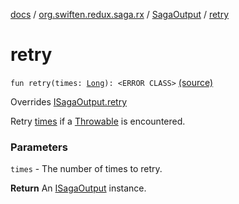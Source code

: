 [docs](../../index.md) / [org.swiften.redux.saga.rx](../index.md) / [SagaOutput](index.md) / [retry](./retry.md)

# retry

`fun retry(times: `[`Long`](https://kotlinlang.org/api/latest/jvm/stdlib/kotlin/-long/index.html)`): <ERROR CLASS>` [(source)](https://github.com/protoman92/KotlinRedux/tree/master/common/common-rx-saga/src/main/kotlin/org/swiften/redux/saga/rx/SagaOutput.kt#L123)

Overrides [ISagaOutput.retry](../../org.swiften.redux.saga.common/-i-saga-output/retry.md)

Retry [times](../../org.swiften.redux.saga.common/-i-saga-output/retry.md#org.swiften.redux.saga.common.ISagaOutput$retry(kotlin.Long)/times) if a [Throwable](https://kotlinlang.org/api/latest/jvm/stdlib/kotlin/-throwable/index.html) is encountered.

### Parameters

`times` - The number of times to retry.

**Return**
An [ISagaOutput](../../org.swiften.redux.saga.common/-i-saga-output/index.md) instance.

